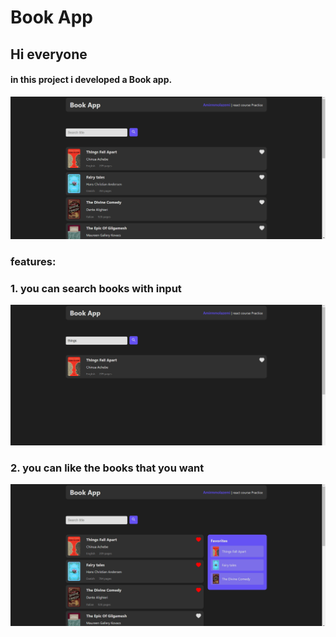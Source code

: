 # Book App

## Hi everyone
#### in this project i developed a Book app.
![main page](/book-app-image/React-Book-App.png "project")  
  
### features: 
### 1. you can search books with input  
![search](/book-app-image/book%20search.png "search")
<br/>
### 2. you can like the books that you want
  ![like](/book-app-image/like.png "like")
<br/>

